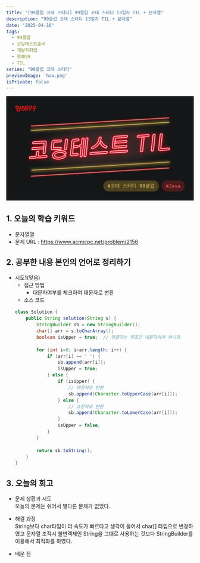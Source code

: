 ```yaml
---
title: "[99클럽 코테 스터디] 99클럽 코테 스터디 13일차 TIL + 문자열"
description: "99클럽 코테 스터디 13일차 TIL + 문자열"
date: "2025-04-16"
tags:
  - 99클럽
  - 코딩테스트준비
  - 개발자취업
  - 항해99
  - TIL
series: "99클럽 코테 스터디"
previewImage: 'how.png'
isPrivate: false
---
```


![99클럽 코테 스터디](/images/99_java.png)

## 1. 오늘의 학습 키워드
+ 문자열열
+ 문제 URL : https://www.acmicpc.net/problem/2156

## 2. 공부한 내용 본인의 언어로 정리하기
+ 시도1(맞음)
    + 접근 방법 
        + 대문자여부를 체크하여 대문자로 변환
    + 소스 코드
    ```java
    class Solution {
        public String solution(String s) {
            StringBuilder sb = new StringBuilder();
            char[] arr = s.toCharArray();
            boolean isUpper = true;  // 첫글자는 무조건 대문자여야 하니까 

            for (int i=0; i<arr.length; i++) {
                if (arr[i] == ' ') {
                    sb.append(arr[i]);
                    isUpper = true;
                } else {
                    if (isUpper) {
                        // 대문자로 변환
                        sb.append(Character.toUpperCase(arr[i]));
                    } else {
                        // 소문자로 변환
                        sb.append(Character.toLowerCase(arr[i]));
                    }
                    isUpper = false;
                }
            }

            return sb.toString();
        }
    }
    ```
## 3. 오늘의 회고
+ 문제 상황과 시도   
오늘의 문제는 쉬어서 별다른 문제가 없었다.

+ 해결 과정   
String보다 char타입이 더 속도가 빠르다고 생각이 들어서 char[] 타입으로 변경하였고 문자열 조작시 불변객체인 String을 그대로 사용하는 것보다 StringBuilder를 이용해서 최적화를 하였다.

+ 배운 점   

